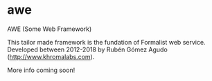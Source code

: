 # awe
AWE (Some Web Framework)

This tailor made framework is the fundation of Formalist web service. Developed between 2012-2018 by Rubén Gómez Agudo (http://www.khromalabs.com).

More info coming soon!
